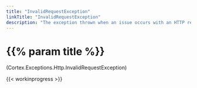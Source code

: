 ```yaml
---
title: "InvalidRequestException"
linkTitle: "InvalidRequestException"
description: "The exception thrown when an issue occurs with an HTTP request."
---
```


# {{% param title %}}

<p class="namespace">(Cortex.Exceptions.Http.InvalidRequestException)</p>

{{< workinprogress >}}
